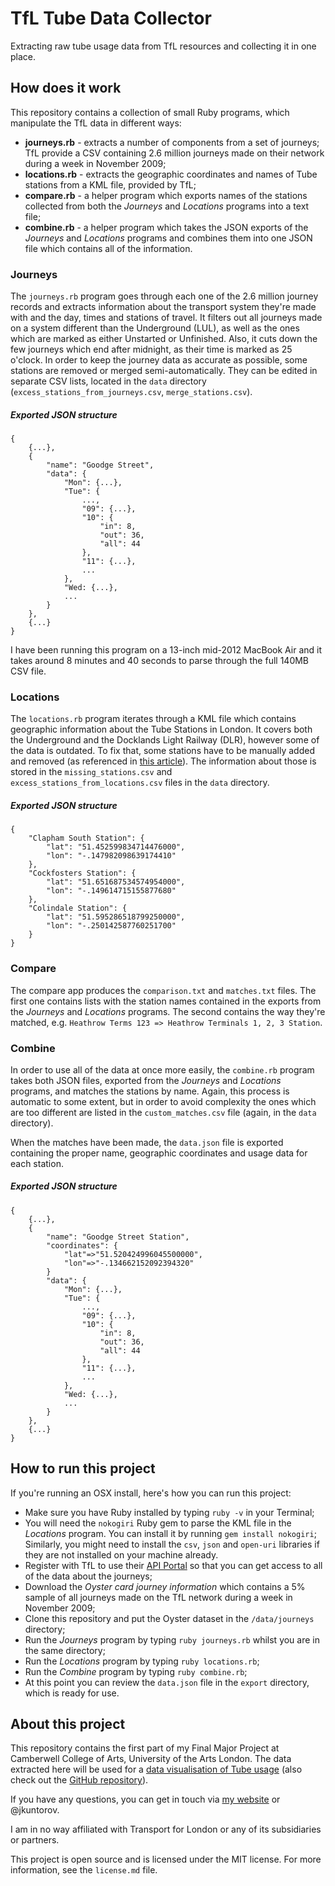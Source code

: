 # TfL Tube Data Collector
Extracting raw tube usage data from TfL resources and collecting it in one place.

## How does it work
This repository contains a collection of small Ruby programs, which manipulate the TfL data in different ways:
- **journeys.rb** - extracts a number of components from a set of journeys; TfL provide a CSV containing 2.6 million journeys made on their network during a week in November 2009;
- **locations.rb** - extracts the geographic coordinates and names of Tube stations from a KML file, provided by TfL;
- **compare.rb** - a helper program which exports names of the stations collected from both the *Journeys* and *Locations* programs into a text file;
- **combine.rb** - a helper program which takes the JSON exports of the *Journeys* and *Locations* programs and combines them into one JSON file which contains all of the information.

### Journeys
The `journeys.rb` program goes through each one of the 2.6 million journey records and extracts information about the transport system they're made with and the day, times and stations of travel. It filters out all journeys made on a system different than the Underground (LUL), as well as the ones which are marked as either Unstarted or Unfinished. Also, it cuts down the few journeys which end after midnight, as their time is marked as 25 o'clock. In order to keep the journey data as accurate as possible, some stations are removed or merged semi-automatically. They can be edited in separate CSV lists, located in the `data` directory (`excess_stations_from_journeys.csv`, `merge_stations.csv`).

##### Exported JSON structure
```
{
    {...},
    {
        "name": "Goodge Street",
        "data": {
            "Mon": {...},
            "Tue": {
                ...,
                "09": {...},
                "10": {
                    "in": 8,
                    "out": 36,
                    "all": 44
                },
                "11": {...},
                ...
            },
            "Wed: {...},
            ...
        }
    },
    {...}
}
```

I have been running this program on a 13-inch mid-2012 MacBook Air and it takes around 8 minutes and 40 seconds to parse through the full 140MB CSV file.

### Locations
The `locations.rb` program iterates through a KML file which contains geographic information about the Tube Stations in London. It covers both the Underground and the Docklands Light Railway (DLR), however some of the data is outdated. To fix that, some stations have to be manually added and removed (as referenced in [this article](http://www.qwghlm.co.uk/2012/03/06/why-it-took-me-five-months-to-write-whensmytube/)). The information about those is stored in the `missing_stations.csv` and `excess_stations_from_locations.csv` files in the `data` directory.

##### Exported JSON structure
```
{
    "Clapham South Station": {
        "lat": "51.452599834714476000",
        "lon": "-.147982098639174410"
    },
    "Cockfosters Station": {
        "lat": "51.651687534574954000",
        "lon": "-.149614715155877680"
    },
    "Colindale Station": {
        "lat": "51.595286518799250000",
        "lon": "-.250142587760251700"
    }
}
```

### Compare
The compare app produces the `comparison.txt` and `matches.txt` files. The first one contains lists with the station names contained in the exports from the *Journeys* and *Locations* programs. The second contains the way they're matched, e.g.
`Heathrow Terms 123 => Heathrow Terminals 1, 2, 3 Station`.

### Combine
In order to use all of the data at once more easily, the `combine.rb` program takes both JSON files, exported from the *Journeys* and *Locations* programs, and matches the stations by name. Again, this process is automatic to some extent, but in order to avoid complexity the ones which are too different are listed in the `custom_matches.csv` file (again, in the `data` directory). 

When the matches have been made, the `data.json` file is exported containing the proper name, geographic coordinates and usage data for each station.

##### Exported JSON structure
```
{
    {...},
    {
        "name": "Goodge Street Station",
        "coordinates": {
            "lat"=>"51.520424996045500000",
            "lon"=>"-.134662152092394320"
        }
        "data": {
            "Mon": {...},
            "Tue": {
                ...,
                "09": {...},
                "10": {
                    "in": 8,
                    "out": 36,
                    "all": 44
                },
                "11": {...},
                ...
            },
            "Wed: {...},
            ...
        }
    },
    {...}
}
```

## How to run this project
If you're running an OSX install, here's how you can run this project:
- Make sure you have Ruby installed by typing `ruby -v` in your Terminal;
- You will need the `nokogiri` Ruby gem to parse the KML file in the *Locations* program. You can install it by running `gem install nokogiri`; Similarly, you might need to install the `csv`, `json` and `open-uri` libraries if they are not installed on your machine already.
- Register with TfL to use their [API Portal](https://api-portal.tfl.gov.uk) so that you can get access to all of the data about the journeys;
- Download the *Oyster card journey information* which contains a 5% sample of all journeys made on the TfL network during a week in November 2009;
- Clone this repository and put the Oyster dataset in the `/data/journeys` directory;
- Run the *Journeys* program by typing `ruby journeys.rb` whilst you are in the same directory;
- Run the *Locations* program by typing `ruby locations.rb`;
- Run the *Combine* program by typing `ruby combine.rb`;
- At this point you can review the `data.json` file in the `export` directory, which is ready for use.

## About this project
This repository contains the first part of my Final Major Project at Camberwell College of Arts, University of the Arts London. The data extracted here will be used for a [data visualisation of Tube usage](http://kuntorov.com/tube) (also check out the [GitHub repository](https://github.com/jkuntorov/tube-usage)).

If you have any questions, you can get in touch via [my website](http://kuntorov.com) or @jkuntorov.

I am in no way affiliated with Transport for London or any of its subsidiaries or partners.

This project is open source and is licensed under the MIT license. For more information, see the `license.md` file.

